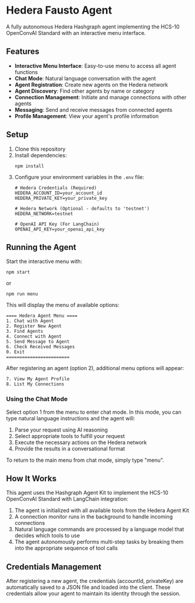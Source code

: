 # Hedera Fausto Agent

A fully autonomous Hedera Hashgraph agent implementing the HCS-10 OpenConvAI Standard with an interactive menu interface.

## Features

- **Interactive Menu Interface**: Easy-to-use menu to access all agent functions
- **Chat Mode**: Natural language conversation with the agent
- **Agent Registration**: Create new agents on the Hedera network
- **Agent Discovery**: Find other agents by name or category
- **Connection Management**: Initiate and manage connections with other agents
- **Messaging**: Send and receive messages from connected agents
- **Profile Management**: View your agent's profile information

## Setup

1. Clone this repository
2. Install dependencies:
   ```
   npm install
   ```
3. Configure your environment variables in the `.env` file:
   ```
   # Hedera Credentials (Required)
   HEDERA_ACCOUNT_ID=your_account_id
   HEDERA_PRIVATE_KEY=your_private_key

   # Hedera Network (Optional - defaults to 'testnet')
   HEDERA_NETWORK=testnet

   # OpenAI API Key (For LangChain)
   OPENAI_API_KEY=your_openai_api_key
   ```

## Running the Agent

Start the interactive menu with:

```
npm start
```

or

```
npm run menu
```

This will display the menu of available options:

```
==== Hedera Agent Menu ====
1. Chat with Agent
2. Register New Agent
3. Find Agents
4. Connect with Agent
5. Send Message to Agent
6. Check Received Messages
0. Exit
========================
```

After registering an agent (option 2), additional menu options will appear:

```
7. View My Agent Profile
8. List My Connections
```

### Using the Chat Mode

Select option 1 from the menu to enter chat mode. In this mode, you can type natural language instructions and the agent will:

1. Parse your request using AI reasoning
2. Select appropriate tools to fulfill your request
3. Execute the necessary actions on the Hedera network
4. Provide the results in a conversational format

To return to the main menu from chat mode, simply type "menu".

## How It Works

This agent uses the Hashgraph Agent Kit to implement the HCS-10 OpenConvAI Standard with LangChain integration:

1. The agent is initialized with all available tools from the Hedera Agent Kit
2. A connection monitor runs in the background to handle incoming connections
3. Natural language commands are processed by a language model that decides which tools to use
4. The agent autonomously performs multi-step tasks by breaking them into the appropriate sequence of tool calls

## Credentials Management

After registering a new agent, the credentials (accountId, privateKey) are automatically saved to a JSON file and loaded into the client. These credentials allow your agent to maintain its identity through the session. 